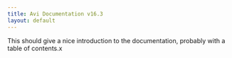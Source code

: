 ```yaml
---
title: Avi Documentation v16.3
layout: default
---
```


This should give a nice introduction to the documentation, probably with a table of contents.x